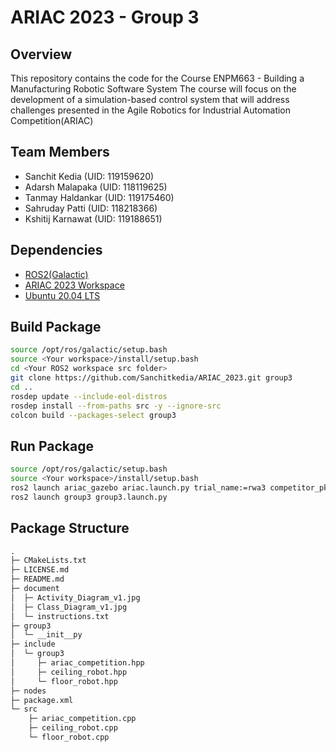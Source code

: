 # ARIAC 2023 - Group 3

## Overview

This repository contains the code for the Course ENPM663 - Building a Manufacturing Robotic Software System
The course will focus on the development of a simulation-based control system that will address challenges presented in the Agile Robotics for Industrial Automation Competition(ARIAC)

## Team Members

- Sanchit Kedia (UID: 119159620)
- Adarsh Malapaka (UID: 118119625)
- Tanmay Haldankar (UID: 119175460)
- Sahruday Patti (UID: 118218366)
- Kshitij Karnawat (UID: 119188651)

## Dependencies

- [ROS2(Galactic)](https://docs.ros.org/en/galactic/Installation/Ubuntu-Install-Debians.html)
- [ARIAC 2023 Workspace](https://github.com/usnistgov/ARIAC)
- [Ubuntu 20.04 LTS](https://releases.ubuntu.com/focal/)

## Build Package

```sh
source /opt/ros/galactic/setup.bash
source <Your workspace>/install/setup.bash
cd <Your ROS2 workspace src folder>
git clone https://github.com/Sanchitkedia/ARIAC_2023.git group3
cd ..
rosdep update --include-eol-distros
rosdep install --from-paths src -y --ignore-src
colcon build --packages-select group3
```

## Run Package

```sh
source /opt/ros/galactic/setup.bash
source <Your workspace>/install/setup.bash
ros2 launch ariac_gazebo ariac.launch.py trial_name:=rwa3 competitor_pkg:=group3 sensor_conﬁg:=group3_sensors
ros2 launch group3 group3.launch.py
```

## Package Structure

```txt
.
├─ CMakeLists.txt
├─ LICENSE.md
├─ README.md
├─ document
│  ├─ Activity_Diagram_v1.jpg
│  ├─ Class_Diagram_v1.jpg
│  └─ instructions.txt
├─ group3
│  └─ __init__py
├─ include
│  └─ group3
│     ├─ ariac_competition.hpp
│     ├─ ceiling_robot.hpp
│     └─ floor_robot.hpp
├─ nodes
├─ package.xml
└─ src
    ├─ ariac_competition.cpp
    ├─ ceiling_robot.cpp
    └─ floor_robot.cpp

```
